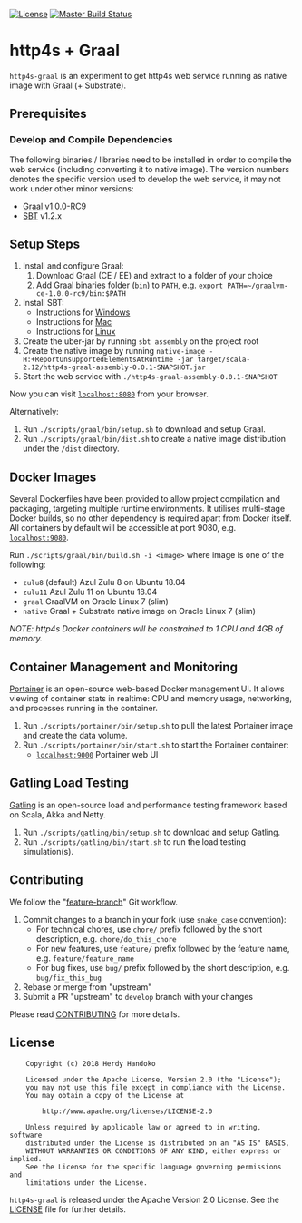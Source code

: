[![License](https://img.shields.io/badge/license-Apache--2.0-brightgreen.svg)](LICENSE)
[![Master Build Status](https://travis-ci.org/hhandoko/http4s-graal.svg?branch=master)](https://travis-ci.org/hhandoko/http4s-graal)

# http4s + Graal

`http4s-graal` is an experiment to get http4s web service running as native image with Graal (+ Substrate).

## Prerequisites

### Develop and Compile Dependencies

The following binaries / libraries need to be installed in order to compile the web service (including converting it to native image).
The version numbers denotes the specific version used to develop the web service, it may not work under other minor versions:

  - [Graal] v1.0.0-RC9
  - [SBT] v1.2.x

## Setup Steps

  1. Install and configure Graal:
     1. Download Graal (CE / EE) and extract to a folder of your choice 
     1. Add Graal binaries folder (`bin`) to `PATH`, e.g. `export PATH=~/graalvm-ce-1.0.0-rc9/bin:$PATH`
  1. Install SBT:
     - Instructions for [Windows](https://www.scala-sbt.org/1.0/docs/Installing-sbt-on-Windows.html)
     - Instructions for [Mac](https://www.scala-sbt.org/1.0/docs/Installing-sbt-on-Mac.html)
     - Instructions for [Linux](https://www.scala-sbt.org/1.0/docs/Installing-sbt-on-Linux.html)
  1. Create the uber-jar by running `sbt assembly` on the project root
  1. Create the native image by running `native-image -H:+ReportUnsupportedElementsAtRuntime -jar target/scala-2.12/http4s-graal-assembly-0.0.1-SNAPSHOT.jar`
  1. Start the web service with `./http4s-graal-assembly-0.0.1-SNAPSHOT`

Now you can visit [`localhost:8080`](http://localhost:8080) from your browser.

Alternatively:
  1. Run `./scripts/graal/bin/setup.sh` to download and setup Graal.
  1. Run `./scripts/graal/bin/dist.sh` to create a native image distribution under the `/dist` directory.

## Docker Images

Several Dockerfiles have been provided to allow project compilation and packaging, targeting multiple runtime
environments. It utilises multi-stage Docker builds, so no other dependency is required apart from Docker itself.
All containers by default will be accessible at port 9080, e.g. [`localhost:9080`](http://localhost:9080).

Run `./scripts/graal/bin/build.sh -i <image>` where image is one of the following:

  - `zulu8` (default) Azul Zulu 8 on Ubuntu 18.04
  - `zulu11` Azul Zulu 11 on Ubuntu 18.04
  - `graal` GraalVM on Oracle Linux 7 (slim)
  - `native` Graal + Substrate native image on Oracle Linux 7 (slim)

_NOTE: http4s Docker containers will be constrained to 1 CPU and 4GB of memory._

## Container Management and Monitoring

[Portainer] is an open-source web-based Docker management UI. It allows viewing of container stats in realtime: CPU and
memory usage, networking, and processes running in the container.

  1. Run `./scripts/portainer/bin/setup.sh` to pull the latest Portainer image and create the data volume.
  1. Run `./scripts/portainer/bin/start.sh` to start the Portainer container:
     - [`localhost:9000`](http://localhost:9000) Portainer web UI

## Gatling Load Testing

[Gatling] is an open-source load and performance testing framework based on Scala, Akka and Netty.

  1. Run `./scripts/gatling/bin/setup.sh` to download and setup Gatling.
  1. Run `./scripts/gatling/bin/start.sh` to run the load testing simulation(s).

## Contributing

We follow the "[feature-branch]" Git workflow.

  1. Commit changes to a branch in your fork (use `snake_case` convention):
     - For technical chores, use `chore/` prefix followed by the short description, e.g. `chore/do_this_chore`
     - For new features, use `feature/` prefix followed by the feature name, e.g. `feature/feature_name`
     - For bug fixes, use `bug/` prefix followed by the short description, e.g. `bug/fix_this_bug`
  1. Rebase or merge from "upstream"
  1. Submit a PR "upstream" to `develop` branch with your changes

Please read [CONTRIBUTING] for more details.

## License

```
    Copyright (c) 2018 Herdy Handoko

    Licensed under the Apache License, Version 2.0 (the "License");
    you may not use this file except in compliance with the License.
    You may obtain a copy of the License at

        http://www.apache.org/licenses/LICENSE-2.0

    Unless required by applicable law or agreed to in writing, software
    distributed under the License is distributed on an "AS IS" BASIS,
    WITHOUT WARRANTIES OR CONDITIONS OF ANY KIND, either express or implied.
    See the License for the specific language governing permissions and
    limitations under the License.
```

`http4s-graal` is released under the Apache Version 2.0 License. See the [LICENSE] file for further details.

[CONTRIBUTING]: https://github.com/hhandoko/diskusi/blob/master/CONTRIBUTING.md
[feature-branch]: http://nvie.com/posts/a-successful-git-branching-model/
[Gatling]: https://gatling.io/
[Graal]: https://www.graalvm.org/
[LICENSE]: https://github.com/hhandoko/diskusi/blob/master/LICENSE.txt
[Portainer]: https://portainer.io/
[SBT]: https://www.scala-sbt.org/
